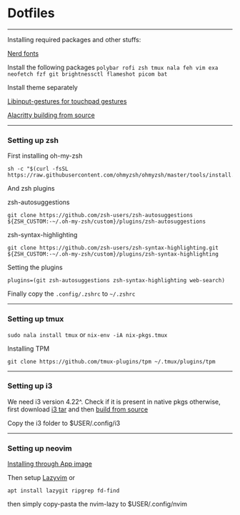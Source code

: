 # Dotfiles

---

Installing required packages and other stuffs:

[Nerd fonts](https://www.nerdfonts.com/font-downloads)

Install the following packages
`polybar rofi zsh tmux nala feh vim exa neofetch fzf git brightnessctl flameshot picom bat`

Install theme separately

[Libinput-gestures for touchpad gestures](https://github.com/bulletmark/libinput-gestures)

[Alacritty building from source](https://github.com/alacritty/alacritty/blob/master/INSTALL.md)

---
### Setting up zsh

First installing oh-my-zsh

```
sh -c "$(curl -fsSL https://raw.githubusercontent.com/ohmyzsh/ohmyzsh/master/tools/install.sh)"
```

And zsh plugins

zsh-autosuggestions

```
git clone https://github.com/zsh-users/zsh-autosuggestions ${ZSH_CUSTOM:-~/.oh-my-zsh/custom}/plugins/zsh-autosuggestions
```

zsh-syntax-highlighting

```
git clone https://github.com/zsh-users/zsh-syntax-highlighting.git ${ZSH_CUSTOM:-~/.oh-my-zsh/custom}/plugins/zsh-syntax-highlighting
```


Setting the plugins

`plugins=(git zsh-autosuggestions zsh-syntax-highlighting web-search)`

Finally copy the `.config/.zshrc` to `~/.zshrc`

---
### Setting up tmux

`sudo nala install tmux` or `nix-env -iA nix-pkgs.tmux`

Installing TPM

`git clone https://github.com/tmux-plugins/tpm ~/.tmux/plugins/tpm`

---
### Setting up i3
We need i3 version 4.22^. Check if it is present in native pkgs otherwise,
first download [i3 tar](https://i3wm.org/downloads/) and then [build from source](https://github.com/budlabs/youtube/wiki/0003---build-i3-from-source)

Copy the i3 folder to $USER/.config/i3

---
### Setting up neovim
[Installing through App image](https://github.com/neovim/neovim/wiki/Installing-Neovim#appimage-universal-linux-package)

Then setup [Lazyvim](https://www.lazyvim.org/) or 

```
apt install lazygit ripgrep fd-find
```


then simply copy-pasta the nvim-lazy to $USER/.config/nvim



